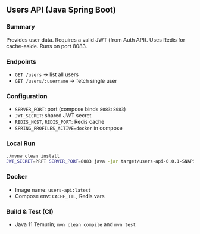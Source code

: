 ## Users API (Java Spring Boot)

### Summary
Provides user data. Requires a valid JWT (from Auth API). Uses Redis for cache-aside. Runs on port 8083.

### Endpoints
- `GET /users` → list all users
- `GET /users/:username` → fetch single user

### Configuration
- `SERVER_PORT`: port (compose binds `8083:8083`)
- `JWT_SECRET`: shared JWT secret
- `REDIS_HOST`, `REDIS_PORT`: Redis cache
- `SPRING_PROFILES_ACTIVE=docker` in compose

### Local Run
```bash
./mvnw clean install
JWT_SECRET=PRFT SERVER_PORT=8083 java -jar target/users-api-0.0.1-SNAPSHOT.jar
```

### Docker
- Image name: `users-api:latest`
- Compose env: `CACHE_TTL`, Redis vars

### Build & Test (CI)
- Java 11 Temurin; `mvn clean compile` and `mvn test`


